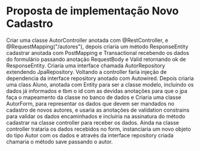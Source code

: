 # Proposta de implementação Novo Cadastro

Criar uma classe AutorController anotada com @RestController, e @RequestMapping("/autores"), depois criaria um método ResponseEntity cadastrar anotada com PostMapping e Transactional recebendo os dados do formulário passando anotação RequestBody e Valid retornando ok de ResponseEntity. Criaria uma interface chamada AutorRepository extendendo JpaRepository. Voltando a controller faria injeção de dependencia da interface repository anotado com Autowired. Depois criaria uma class Aluno, anotada com Entity para ser a classe modelo, incluindo os dados já informados e tbm o id com as devidas anotações para que o jpa faça o mapeamento da classe no banco de dados e Criaria uma classe AutorForm, para representar os dados que devem ser mandados no cadastro de novos autores, e usaria as anotações de validation constrains para validar os dados encaminhados e incluiria na assinatura do método cadastrar na classe controller para receber os dados. Ainda na classe controller trataria os dados recebidos no form, instanciaria um novo objeto do tipo Autor com os dados e através da interface repository criada chamaria o método save passando o autor.

